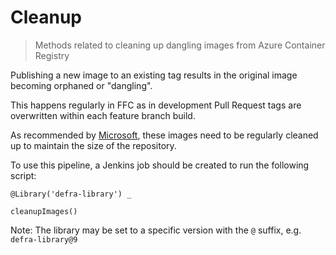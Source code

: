# Cleanup

> Methods related to cleaning up dangling images from Azure Container Registry

Publishing a new image to an existing tag results in the original image becoming orphaned or "dangling".

This happens regularly in FFC as in development Pull Request tags are overwritten within each feature branch build.

As recommended by [Microsoft](https://docs.microsoft.com/en-us/azure/container-registry/container-registry-delete#delete-untagged-images), these images need to be regularly cleaned up to maintain the size of the repository.

To use this pipeline, a Jenkins job should be created to run the following script:
```
@Library('defra-library') _

cleanupImages()
```

Note: The library may be set to a specific version with the `@` suffix, e.g.
`defra-library@9`
